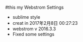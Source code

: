 #this my Webstrom Settings
- sublime style
- creat in 2017年2月8日 00:27:23
- webstrom v 2016.3.3
- Fixed some settings